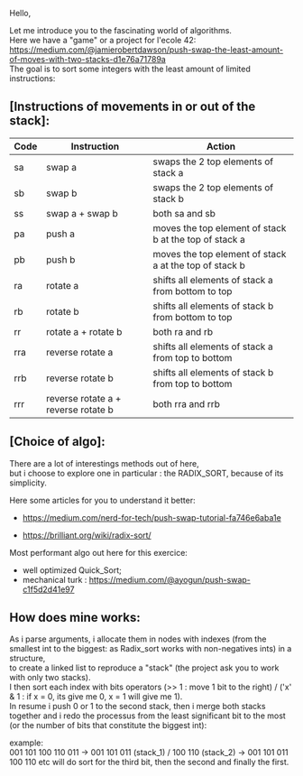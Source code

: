Hello, 

Let me introduce you to the fascinating world of algorithms.  
Here we have a "game" or a project for l'ecole 42:  
https://medium.com/@jamierobertdawson/push-swap-the-least-amount-of-moves-with-two-stacks-d1e76a71789a      
The goal is to sort some integers with the least amount of limited instructions:    

[Instructions of movements in or out of the stack]:
------------------------------

Code	| Instruction	                        |          Action                                            |
------|-------------------------------------|------------------------------------------------------------|
sa    | swap a	                            | swaps the 2 top elements of stack a                        |
sb	  | swap b	                            | swaps the 2 top elements of stack b                        |
ss	  | swap a + swap b	                    | both sa and sb                                             |     
pa	  | push a	                            | moves the top element of stack b at the top of stack a     | 
pb	  | push b	                            | moves the top element of stack a at the top of stack b     |
ra	  | rotate a	                          | shifts all elements of stack a from bottom to top          |
rb	  | rotate b	                          | shifts all elements of stack b from bottom to top          |
rr	  | rotate a + rotate b	                | both ra and rb                                             | 
rra	  | reverse rotate a	                  | shifts all elements of stack a from top to bottom          |
rrb	  | reverse rotate b	                  | shifts all elements of stack b from top to bottom          |
rrr	  | reverse rotate a + reverse rotate b	| both rra and rrb                                           |    

[Choice of algo]:
---------------------
There are a lot of interestings methods out of here,  
but i choose to explore one in particular : the RADIX_SORT, because of its simplicity.  

Here some articles for you to understand it better:
 - https://medium.com/nerd-for-tech/push-swap-tutorial-fa746e6aba1e
 * https://brilliant.org/wiki/radix-sort/

Most performant algo out here for this exercice:
- well optimized Quick_Sort;
- mechanical turk : https://medium.com/@ayogun/push-swap-c1f5d2d41e97


How does mine works:  
--------------------
As i parse arguments, i allocate them in nodes with indexes (from the smallest int to the biggest: as Radix_sort works with non-negatives ints) in a structure,  
to create a linked list to reproduce a "stack" (the project ask you to work with only two stacks).  
I then sort each index with bits operators (>> 1 : move 1 bit to the right) / ('x' & 1 : if x = 0, its give me 0, x = 1 will give me 1).  
In resume i push 0 or 1 to the second stack, then i merge both stacks together and i redo the processus from the least significant bit to the most (or the number of bits that constitute the biggest int):  

example:   
001 101 100 110 011 -> 001 101 011 (stack_1) / 100 110 (stack_2) -> 001 101 011 100 110 etc 
will do sort for the third bit, then the second and finally the first.
